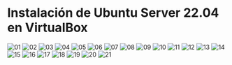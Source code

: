 # Instalación de Ubuntu Server 22.04 en VirtualBox

![][01]
![][02]
![][03]
![][04]
![][05]
![][06]
![][07]
![][08]
![][09]
![][10]
![][11]
![][12]
![][13]
![][14]
![][15]
![][16]
![][17]
![][18]
![][19]
![][20]
![][21]

[01]: ./img/ub-server22.04/vbox-install/01.png "01"
[02]: ./img/ub-server22.04/vbox-install/02.png "02"
[03]: ./img/ub-server22.04/vbox-install/03.png "03"
[04]: ./img/ub-server22.04/vbox-install/04.png "04"
[05]: ./img/ub-server22.04/vbox-install/05.png "05"
[06]: ./img/ub-server22.04/vbox-install/06.png "06"
[07]: ./img/ub-server22.04/vbox-install/07.png "07"
[08]: ./img/ub-server22.04/vbox-install/08.png "08"
[09]: ./img/ub-server22.04/vbox-install/09.png "09"
[10]: ./img/ub-server22.04/vbox-install/10.png "10"
[11]: ./img/ub-server22.04/vbox-install/11.png "11"
[12]: ./img/ub-server22.04/vbox-install/12.png "12"
[13]: ./img/ub-server22.04/vbox-install/13.png "13"
[14]: ./img/ub-server22.04/vbox-install/14.png "14"
[15]: ./img/ub-server22.04/vbox-install/15.png "15"
[16]: ./img/ub-server22.04/vbox-install/16.png "16"
[17]: ./img/ub-server22.04/vbox-install/17.png "17"
[18]: ./img/ub-server22.04/vbox-install/18.png "18"
[19]: ./img/ub-server22.04/vbox-install/19.png "19"
[20]: ./img/ub-server22.04/vbox-install/20.png "20"
[21]: ./img/ub-server22.04/vbox-install/21.png "21"
